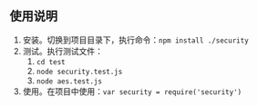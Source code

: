 ## 使用说明

1. 安装。切换到项目目录下，执行命令：`npm install ./security`
2. 测试。执行测试文件：
    1. 	`cd test`
    2. 	`node security.test.js`
    3. 	`node aes.test.js`
3. 	使用。在项目中使用：`var security = require('security')`
